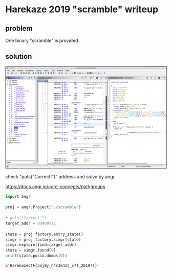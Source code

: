 # Harekaze 2019 "scramble" writeup

## problem

One binary "scramble" is provided.

## solution

![screen1](screen1.jpg "screen1")

check "puts("Correct!")" address and solve by angr.

<https://docs.angr.io/core-concepts/pathgroups>

```python
import angr

proj = angr.Project("./scramble")

# puts("Correct!")
target_addr = 0x40073E

state = proj.factory.entry_state()
simgr = proj.factory.simgr(state)
simgr.explore(find=target_addr)
state = simgr.found[0]
print(state.posix.dumps(0))
```

```
b'HarekazeCTF{3nj0y_h4r3k4z3_c7f_2019!!}'
```
